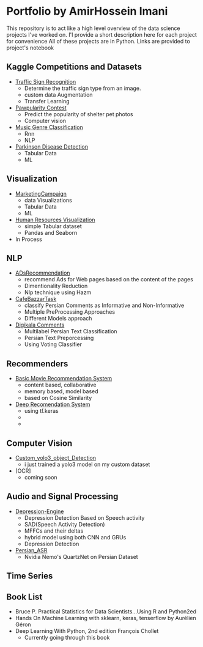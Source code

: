 # Portfolio by AmirHossein Imani
This repository is to act like a high level overview of the data science projects I've worked on.
I'l provide a short description here for each project for convenience
All of these projects are in Python. Links are provided to project's notebook

## Kaggle Competitions and Datasets
- [Traffic Sign Recognition](https://github.com/AmirHoseein99/project_and_challenges/blob/master/Recognition_of_traffic_signs_.ipynb)
    - Determine the traffic sign type from an image.
    - custom data Augmentation
    - Transfer Learning
-  [Pawpularity Contest](https://github.com/AmirHoseein99/project_and_challenges/blob/master/Pawpularity_Contest.ipynb)
    - Predict the popularity of shelter pet photos
    - Computer vision
- [Music Genre Classification](https://github.com/AmirHoseein99/project_and_challenges/blob/master/MusicGenreClassification.ipynb)
    - Rnn
    - NLP
- [Parkinson Disease Detection](https://github.com/AmirHoseein99/project_and_challenges/blob/master/ParkinsonDataset.ipynb)
    - Tabular Data
    - ML
## Visualization
- [MarketingCampaign](https://github.com/AmirHoseein99/project_and_challenges/blob/master/MarketingCampaign.ipynb)
    - data Visualizations
    - Tabular Data
    - ML
- [Human Resources Visualization](https://github.com/AmirHoseein99/Human_Resources_visualization/blob/master/Human_Resources_Data_Set.ipynb)
    -  simple Tabular dataset
    -  Pandas and Seaborn
 - In Process
 
## NLP
- [ADsRecommendation](https://github.com/AmirHoseein99/ADsRecommendation/blob/master/Project.ipynb)
    - recommend Ads for Web pages based on the content of the pages
    - Dimentionality Reduction
    - Nlp technique using Hazm
- [CafeBazzarTask](https://github.com/AmirHoseein99/nlp_task/blob/master/NLP_Task.ipynb)
    - classify Persian Comments as Informative and Non-Informative
    - Multiple PreProcessing Approaches
    - Different Models approach
- [Digikala Comments]()
    - Multilabel Persian Text Classification
    - Persian Text Preporcessing
    - Using Voting Classifier 
    
## Recommenders
- [Basic Movie Recommendation System](https://github.com/AmirHoseein99/Movie_Recommendation_system/blob/master/Movie_Recommender_Systems.ipynb)
    - content based, collaborative
    - memory based, model based 
    - based on Cosine Similarity
- [Deep Recomendation System]()
    - using tf.keras
    - 
    -


## Computer Vision
   - [Custom_yolo3_object_Detection](https://github.com/AmirHoseein99/Custom_yolo)
        - i just trained a yolo3 model on my custom dataset
   - [OCR]
        - coming soon
    
## Audio and Signal Processing
   - [Depression-Engine](https://github.com/AmirHoseein99/Depression-Engine)
      - Depression Detection Based on Speech activity
      - SAD(Speech Activity Detection)
      - MFFCs and their deltas
      - hybrid model using both CNN and GRUs
      - Depression Detection
   - [Persian_ASR](https://github.com/AmirHoseein99/Persian_ASR)
       - Nvidia Nemo's QuartzNet on Persian Dataset
## Time Series



## Book List
- Bruce P. Practical Statistics for Data Scientists...Using R and Python2ed
- Hands On Machine Learning with sklearn, keras, tenserflow by Aurélien Géron
- Deep Learning With Python, 2nd edition François Chollet
    - Currently going through this book
